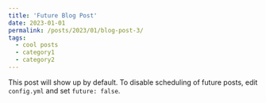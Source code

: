```yaml
---
title: 'Future Blog Post'
date: 2023-01-01
permalink: /posts/2023/01/blog-post-3/
tags:
  - cool posts
  - category1
  - category2
---
```


This post will show up by default. To disable scheduling of future posts, edit `config.yml` and set `future: false`. 
